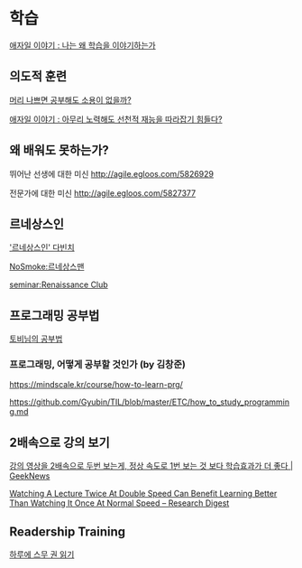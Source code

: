 # 학습

[애자일 이야기 : 나는 왜 학습을 이야기하는가](http://agile.egloos.com/3111334)

## 의도적 훈련

[머리 나쁘면 공부해도 소용이 없을까?](https://169254.tumblr.com/post/92633286949)

[애자일 이야기 : 아무리 노력해도 선천적 재능을 따라잡기 힘들다?](http://agile.egloos.com/5818960)

## 왜 배워도 못하는가?

뛰어난 선생에 대한 미신
<http://agile.egloos.com/5826929>

전문가에 대한 미신
<http://agile.egloos.com/5827377>

## 르네상스인

['르네상스인' 다빈치](https://bit.ly/3DtvJ68)

[NoSmoke:르네상스맨](https://bit.ly/3HlGxVf)

[seminar:Renaissance Club](https://bit.ly/3wLqxHd)

## 프로그래밍 공부법

[토비님의 공부법](https://bit.ly/3kX1gXR)

### 프로그래밍, 어떻게 공부할 것인가 (by 김창준)

<https://mindscale.kr/course/how-to-learn-prg/>

<https://github.com/Gyubin/TIL/blob/master/ETC/how_to_study_programming.md>

## 2배속으로 강의 보기

[강의 영상을 2배속으로 두번 보는게, 정상 속도로 1번 보는 것 보다 학습효과가 더 좋다 | GeekNews](https://news.hada.io/topic?id=5615)

[Watching A Lecture Twice At Double Speed Can Benefit Learning Better Than Watching It Once At Normal Speed – Research Digest](https://digest.bps.org.uk/2021/12/21/watching-a-lecture-twice-at-double-speed-can-benefit-learning-better-than-watching-it-once-at-normal-speed/)

## Readership Training

[하루에 스무 권 읽기](https://web.archive.org/web/20221003165732/http://agile.egloos.com/4215677)
